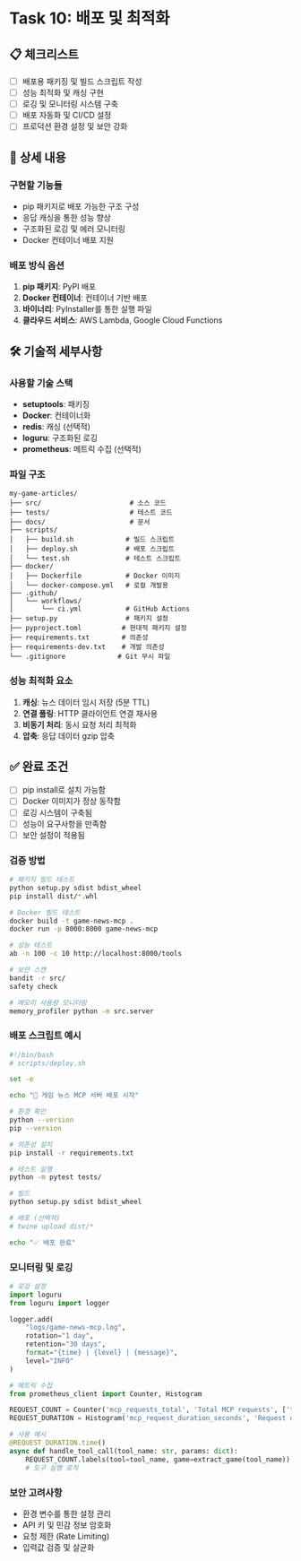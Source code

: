 # Task 10: 배포 및 최적화

## 📋 체크리스트

- [ ] 배포용 패키징 및 빌드 스크립트 작성
- [ ] 성능 최적화 및 캐싱 구현
- [ ] 로깅 및 모니터링 시스템 구축
- [ ] 배포 자동화 및 CI/CD 설정
- [ ] 프로덕션 환경 설정 및 보안 강화

## 📝 상세 내용

### 구현할 기능들

- pip 패키지로 배포 가능한 구조 구성
- 응답 캐싱을 통한 성능 향상
- 구조화된 로깅 및 에러 모니터링
- Docker 컨테이너 배포 지원

### 배포 방식 옵션

1. **pip 패키지**: PyPI 배포
2. **Docker 컨테이너**: 컨테이너 기반 배포
3. **바이너리**: PyInstaller를 통한 실행 파일
4. **클라우드 서비스**: AWS Lambda, Google Cloud Functions

## 🛠️ 기술적 세부사항

### 사용할 기술 스택

- **setuptools**: 패키징
- **Docker**: 컨테이너화
- **redis**: 캐싱 (선택적)
- **loguru**: 구조화된 로깅
- **prometheus**: 메트릭 수집 (선택적)

### 파일 구조

```
my-game-articles/
├── src/                      # 소스 코드
├── tests/                    # 테스트 코드
├── docs/                     # 문서
├── scripts/
│   ├── build.sh             # 빌드 스크립트
│   ├── deploy.sh            # 배포 스크립트
│   └── test.sh              # 테스트 스크립트
├── docker/
│   ├── Dockerfile           # Docker 이미지
│   └── docker-compose.yml   # 로컬 개발용
├── .github/
│   └── workflows/
│       └── ci.yml           # GitHub Actions
├── setup.py                 # 패키지 설정
├── pyproject.toml          # 현대적 패키지 설정
├── requirements.txt        # 의존성
├── requirements-dev.txt    # 개발 의존성
└── .gitignore             # Git 무시 파일
```

### 성능 최적화 요소

1. **캐싱**: 뉴스 데이터 임시 저장 (5분 TTL)
2. **연결 풀링**: HTTP 클라이언트 연결 재사용
3. **비동기 처리**: 동시 요청 처리 최적화
4. **압축**: 응답 데이터 gzip 압축

## ✅ 완료 조건

- [ ] pip install로 설치 가능함
- [ ] Docker 이미지가 정상 동작함
- [ ] 로깅 시스템이 구축됨
- [ ] 성능이 요구사항을 만족함
- [ ] 보안 설정이 적용됨

### 검증 방법

```bash
# 패키지 빌드 테스트
python setup.py sdist bdist_wheel
pip install dist/*.whl

# Docker 빌드 테스트
docker build -t game-news-mcp .
docker run -p 8000:8000 game-news-mcp

# 성능 테스트
ab -n 100 -c 10 http://localhost:8000/tools

# 보안 스캔
bandit -r src/
safety check

# 메모리 사용량 모니터링
memory_profiler python -m src.server
```

### 배포 스크립트 예시

```bash
#!/bin/bash
# scripts/deploy.sh

set -e

echo "🚀 게임 뉴스 MCP 서버 배포 시작"

# 환경 확인
python --version
pip --version

# 의존성 설치
pip install -r requirements.txt

# 테스트 실행
python -m pytest tests/

# 빌드
python setup.py sdist bdist_wheel

# 배포 (선택적)
# twine upload dist/*

echo "✅ 배포 완료"
```

### 모니터링 및 로깅

```python
# 로깅 설정
import loguru
from loguru import logger

logger.add(
    "logs/game-news-mcp.log",
    rotation="1 day",
    retention="30 days",
    format="{time} | {level} | {message}",
    level="INFO"
)

# 메트릭 수집
from prometheus_client import Counter, Histogram

REQUEST_COUNT = Counter('mcp_requests_total', 'Total MCP requests', ['tool', 'game'])
REQUEST_DURATION = Histogram('mcp_request_duration_seconds', 'Request duration')

# 사용 예시
@REQUEST_DURATION.time()
async def handle_tool_call(tool_name: str, params: dict):
    REQUEST_COUNT.labels(tool=tool_name, game=extract_game(tool_name)).inc()
    # 도구 실행 로직
```

### 보안 고려사항

- 환경 변수를 통한 설정 관리
- API 키 및 민감 정보 암호화
- 요청 제한 (Rate Limiting)
- 입력값 검증 및 살균화
